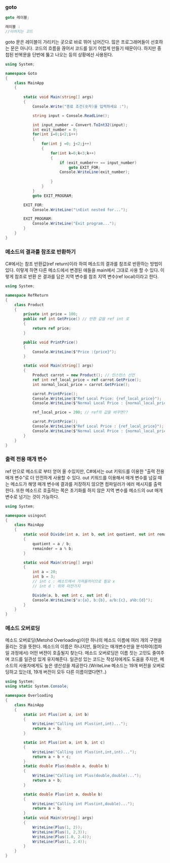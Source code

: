 ### goto
```c#
goto 레이블;

레이블 :
//이어지는 코드
```
goto 문은 레이블이 가리키는 곳으로 바로 뛰어 넘어간다. 많은 프로그래머들이 선호하는 문은 아니다. 코드의 흐름을 끊어서 코드를 읽기 어렵게 만들기 때문이다.
하지만 중첩된 반복문을 단번에 뚫고 나오는 등의 상황에선 사용된다.

```c#
using System;

namespace Goto
{ 
    class MainApp
    {
        
        static void Main(string[] args)
        {
            Console.Write("종료 조건(숫자)을 입력하세요 :");

            string input = Console.ReadLine();

            int input_number = Convert.ToInt32(input);
            int exit_number = 0;
            for(int i=0;i<2;i++)
            {
                for(int j =0; j<2;j++)
                {
                    for(int k=0;k<3;k++)
                    {
                        if (exit_number++ == input_number)
                            goto EXIT_FOR;
                        Console.WriteLine(exit_number);
                  
                    }
                }
            }
            goto EXIT_PROGRAM;

        EXIT_FOR:
            Console.WriteLine("\nEixt nested for...");

        EXIT_PROGRAM:
            Console.WriteLine("Exit program...");
        }
    }
}
```

### 메소드의 결과를 참조로 반환하기 

C#에서는 참조 반환값(ref return)이라 하여 메소드의 결과를 참조로 반환하는 방법이 있다. 이렇게 하면 다른 메소드에서 변경된 애들을 main에서 그대로 사용 할 수 있다. 이렇게 참조로 반환 은 결과를 담은 지역 변수를 참조 지역 변수(ref local)이라고 한다.
```C#
using System;

namespace RefReturn
{ 
    class Product
    {
        private int price = 100;
        public ref int GetPrice() // 반환 값을 ref int 로 
        {
            return ref price;
        }

        public void PrintPrice()
        {
            Console.WriteLine($"Price :{price}");
        }

        static void Main(string[] args)
        {
            Product carrot = new Product(); // 인스턴스 선언
            ref int ref_local_price = ref carrot.GetPrice();
            int normal_local_price = carrot.GetPrice();

            carrot.PrintPrice();
            Console.WriteLine($"Ref Local Price: {ref_local_price}");
            Console.WriteLine($"Normal Local Price : {normal_local_price}");

            ref_local_price = 200; // ref의 값을 바꾸면??

            carrot.PrintPrice();
            Console.WriteLine($"Ref Local Price : {ref_local_price}");
            Console.WriteLine($"Normal Local Price : {normal_local_price}");
        }
    }
}
```

### 출력 전용 매개 변수
ref 만으로 메소드로 부터 얻어 올 수있지만, C#에서는 out 키워드를 이용한 "출력 전용 매개 변수"로 더 안전하게 사용할 수 있다.
out 키워드를 이용해서 매개 변수를 넘길 때는 메소드가 해댕 매개 변수에 결과를 저장하지 않으면 컴파일러가 에러 메시지를 출력한다.
또한 메소드르 호출하는 쪽은 초기화를 하지 않은 지역 변수를 메소드의 out 매개 변수로 넘기는 것이 가능하다.

```c#
using System;

namespace usingout
{ 
    class MainApp
    {
        static void Divide(int a, int b, out int quotient, out int remainder)
        {
            quotient = a / b;
            remainder = a % b;
        }

        static void Main(string[] args)
        {
            int a = 20;
            int b = 3;
            // int c : 메소드에서 가져올꺼이므로 필요 x
            // int d : 위와 마찬가지

            Divide(a, b, out int c, out int d);
            Console.WriteLine($"a:{a}, b:{b}, a/b:{c}, a%b:{d}");
        }
    }
}
```
### 메소드 오버로딩
메소드 오버로딩(Metohd Overloading)이란 하나의 메소드 이름에 여러 개의 구현을 올리는 것을 뜻한다. 메소드의 이름은 하나지만, 들어오는 매개변수만을 분석하여(컴파일 과정에서) 어떤 버젼이 호출될지 찾는다. 메소드 오버로딩은 이름 짓는 고민도 줄여주며 코드를 일관성 있게 유지해준다. 일관성 있는 코드는 작성자에게도 도움을 주지만, 메소드의 사용자에게도 높은 생산성을 제공한다.(WriteLine 메소드는 19개 버전을 오버로딩하고 있는데, 19개 버전이 모두 다른 이름이였다면?..)

```c#
using System;
using static System.Console;

namespace Overloading
{ 
    class MainApp
    {
        static int Plus(int a, int b)
        {
            WriteLine("Calling int Plus(int,int)...");
            return a + b;
        }

        static int Plus(int a, int b, int c)
        {
            WriteLine("Calling int Plus(int,int,int)...");
            return a + b + c;
        }
        static double Plus(double a, double b)
        {
            WriteLine("Calling int Plus(double,double)...");
            return a + b;
        }

        static double Plus(int a, double b)
        {
            WriteLine("Calling int Plus(int,double)...");
            return a + b;
        }
        static void Main(string[] args)
        {
            WriteLine(Plus(1, 2));
            WriteLine(Plus(1, 2,3));
            WriteLine(Plus(1.0, 2.4));
            WriteLine(Plus(1, 2.4));
        }
    }
}
```
